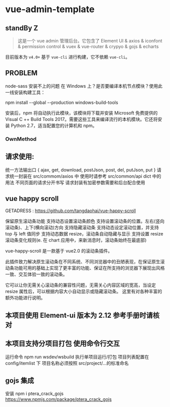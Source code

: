 # vue-admin-template

## standBy Z

> 这是一个 vue admin 管理后台。它包含了 Element UI & axios & iconfont & permission control & vuex & vue-router & crypyo & gojs & echarts

目前版本为 `v4.0+` 基于 `vue-cli` 进行构建，它不依赖 `vue-cli`。

## PROBLEM

node-sass 安装不上的问题
在 Windows 上？是否要编译本机节点模块？使用此一线安装构建工具：

npm install --global --production windows-build-tools

安装后，npm 将自动执行此模块，该模块将下载并安装 Microsoft 免费提供的 Visual C ++ Build Tools 2017。需要这些工具来编译流行的本机模块。它还将安装 Python 2.7，适当配置您的计算机和 npm。

### OwnMethod

## 请求使用:

统一方法输出口
{ ajax, get, download, postJson, post, del, putJson, put }
请求统一封装在 src/commom/axios 中
使用时请参考 src/common/api dict 中的用法
不同页面的请求分开书写
请求封装有加密参数需要和后台配合使用

## vue happy scroll

GETADRESS : https://github.com/tangdaohai/vue-happy-scroll

保留原生滚动条功能
支持动态设置滚动条颜色
支持设置滚动条的位置。左右(竖向滚动条)、上下(横向滚动)方向
支持隐藏滚动条
支持动态设定滚动位置，并支持 top 与 left 值同步
支持动态数据 resize，滚动条自动隐藏与显示
支持设置 resize 滚动条变化规则(e. 在 chart 应用中，来新消息时，滚动条始终在最底部)

vue-happy-scroll 是一款基于 vue2.0 的滚动条插件。

此插件致力解决原生滚动条在不同系统、不同浏览器中的丑陋表现，在保证原生滚动条功能可用的基础上实现了更丰富的功能、保证在所支持的浏览器下展现出风格一致、交互体验一致的滚动条。

它可以让你无需关心滚动条的兼容性问题，无需关心内容区域的宽高，当设定 resize 属性后，可以根据内容大小自动显示或隐藏滚动条。 这里有对各种丰富的额外功能进行说明。

## 本项目使用 Element-ui 版本为 2.12 参考手册时请核对

## 本项目支持分项目打包 使用命令行交互

运行命令 npm run wsdev/wsbuild 执行单项目运行/打包
项目列表配置在 config/itemlist 下 项目名称必须按照 src/project/...的标准命名

## gojs 集成

安装 npm i ptera_crack_gojs
https://www.npmjs.com/package/ptera_crack_gojs
